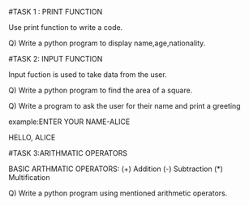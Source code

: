 #TASK 1 : PRINT FUNCTION

  Use print function to write a code.
  
Q)   Write a python program to display name,age,nationality.
  
#TASK 2: INPUT FUNCTION

   Input fuction is used to take data from the user.
   
Q)  Write a python program to find the area of a square.

Q) Write a program to ask the user for their name and print a greeting

 example:ENTER YOUR NAME-ALICE
 
  HELLO, ALICE
         
#TASK 3:ARITHMATIC OPERATORS

  BASIC ARTHMATIC OPERATORS:
      (+) Addition
      (-) Subtraction
      (*) Multification
      
Q) Write a python program using mentioned arithmetic operators.
